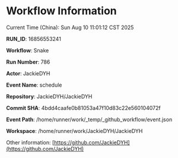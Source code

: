 # Workflow Information

Current Time (China): Sun Aug 10 11:01:12 CST 2025  

**RUN_ID**: 16856553241  

**Workflow**: Snake  

**Run Number**: 786  

**Actor**: JackieDYH  

**Event Name**: schedule  

**Repository**: JackieDYH/JackieDYH  

**Commit SHA**: 4bdd4caafe0b81053a47f10d83c22e560104072f  

**Event Path**: /home/runner/work/_temp/_github_workflow/event.json  

**Workspace**: /home/runner/work/JackieDYH/JackieDYH  

Other information: [https://github.com/JackieDYH](https://github.com/JackieDYH)
